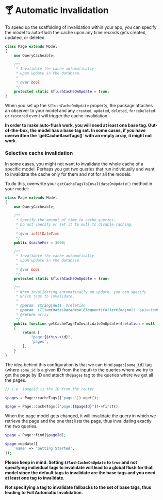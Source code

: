 # 🍸 Automatic Invalidation

To speed up the scaffolding of invalidation within your app, you can specify the model to auto-flush the cache upon any time records gets created, updated, or deleted.

```php
class Page extends Model
{
    use QueryCacheable;

    /**
     * Invalidate the cache automatically
     * upon update in the database.
     *
     * @var bool
     */
    protected static $flushCacheOnUpdate = true;
}
```

When you set up the `$flushCacheOnUpdate` property, the package attaches an observer to your model and any `created`, `updated`, `deleted`, `forceDeleted` or `restored` event will trigger the cache invalidation.

**In order to make auto-flush work, you will need at least one base tag. Out-of-the-box, the model has a base tag set. In some cases, if you have overwritten the \`getCacheBaseTags()\` with an empty array, it might not work.**

### Selective cache invalidation

In some cases, you might not want to invalidate the whole cache of a specific model. Perhaps you got two queries that run individually and want to invalidate the cache only for them and not for all the models.

To do this, overwrite your `getCacheTagsToInvalidateOnUpdate()` method in your model:

```php
class Page extends Model
{
    use QueryCacheable;

    /**
     * Specify the amount of time to cache queries.
     * Do not specify or set it to null to disable caching.
     *
     * @var int|\DateTime
     */
    public $cacheFor = 3600;

    /**
     * Invalidate the cache automatically
     * upon update in the database.
     *
     * @var bool
     */
    protected static $flushCacheOnUpdate = true;

    /**
     * When invalidating automatically on update, you can specify
     * which tags to invalidate.
     *
     * @param  string|null  $relation
     * @param  \Illuminate\Database\Eloquent\Collection|null  $pivotedModels
     * @return array
     */
    public function getCacheTagsToInvalidateOnUpdate($relation = null, $pivotedModels = null): array
    {
        return [
            "page:{$this->id}",
            'pages',
        ];
    }
}
```

The idea behind this configuration is that we can bind `page:[some_id]` tag (where `some_id` is a given ID from the input) to the queries where we try to get the page by ID and attach the`pages` tag to the queries where we get all the pages.

```php
// i.e. $pageId is the ID from the router

$pages = Page::cacheTags(['pages'])->get();

$page = Page::cacheTags(["page:{$pageId}"])->first();
```

When the page model gets changed, it will invalidate the query in which we retrieve the page and the one that lists the page, thus invalidating exactly the two queries.

```php
$page = Page::find($pageId);

$page->update([
    'name' => 'Getting Started',
]);
```

**Please keep in mind: Setting `$flushCacheOnUpdate` to `true` and not specifying individual tags to invalidate will lead to a global flush for that model since the default tags to invalidate are the base tags and you need at least one tag to invalidate.**

**Not specifying a tag to invalidate fallbacks to the set of base tags, thus leading to Full Automatic Invalidation.**

